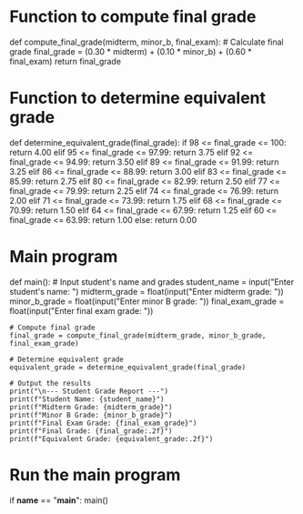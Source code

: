 # Function to compute final grade
def compute_final_grade(midterm, minor_b, final_exam):
    # Calculate final grade
    final_grade = (0.30 * midterm) + (0.10 * minor_b) + (0.60 * final_exam)
    return final_grade

# Function to determine equivalent grade
def determine_equivalent_grade(final_grade):
    if 98 <= final_grade <= 100:
        return 4.00
    elif 95 <= final_grade <= 97.99:
        return 3.75
    elif 92 <= final_grade <= 94.99:
        return 3.50
    elif 89 <= final_grade <= 91.99:
        return 3.25
    elif 86 <= final_grade <= 88.99:
        return 3.00
    elif 83 <= final_grade <= 85.99:
        return 2.75
    elif 80 <= final_grade <= 82.99:
        return 2.50
    elif 77 <= final_grade <= 79.99:
        return 2.25
    elif 74 <= final_grade <= 76.99:
        return 2.00
    elif 71 <= final_grade <= 73.99:
        return 1.75
    elif 68 <= final_grade <= 70.99:
        return 1.50
    elif 64 <= final_grade <= 67.99:
        return 1.25
    elif 60 <= final_grade <= 63.99:
        return 1.00
    else:
        return 0.00

# Main program
def main():
    # Input student's name and grades
    student_name = input("Enter student's name: ")
    midterm_grade = float(input("Enter midterm grade: "))
    minor_b_grade = float(input("Enter minor B grade: "))
    final_exam_grade = float(input("Enter final exam grade: "))

    # Compute final grade
    final_grade = compute_final_grade(midterm_grade, minor_b_grade, final_exam_grade)

    # Determine equivalent grade
    equivalent_grade = determine_equivalent_grade(final_grade)

    # Output the results
    print("\n--- Student Grade Report ---")
    print(f"Student Name: {student_name}")
    print(f"Midterm Grade: {midterm_grade}")
    print(f"Minor B Grade: {minor_b_grade}")
    print(f"Final Exam Grade: {final_exam_grade}")
    print(f"Final Grade: {final_grade:.2f}")
    print(f"Equivalent Grade: {equivalent_grade:.2f}")

# Run the main program
if __name__ == "__main__":
    main()
